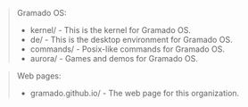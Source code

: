 > Gramado OS:
> * kernel/   - This is the kernel for Gramado OS.
> * de/       - This is the desktop environment for Gramado OS.
> * commands/ - Posix-like commands for Gramado OS.
> * aurora/   - Games and demos for Gramado OS.

> Web pages:
> * gramado.github.io/ - The web page for this organization.
